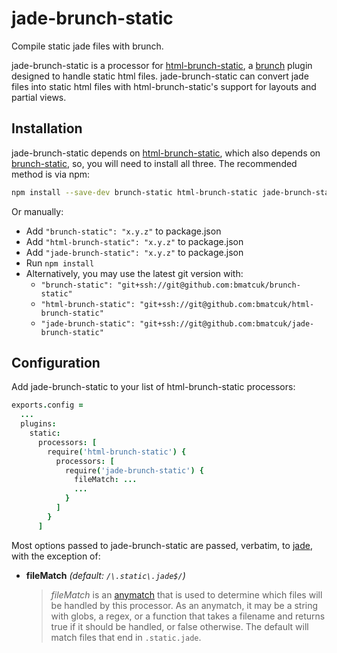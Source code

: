 # jade-brunch-static
Compile static jade files with brunch.

jade-brunch-static is a processor for [html-brunch-static](https://github.com/bmatcuk/html-brunch-static), a [brunch](http://brunch.io/) plugin designed to handle static html files. jade-brunch-static can convert jade files into static html files with html-brunch-static's support for layouts and partial views.

## Installation
jade-brunch-static depends on [html-brunch-static](https://github.com/bmatcuk/html-brunch-static), which also depends on [brunch-static](https://github.com/bmatcuk/brunch-static), so, you will need to install all three. The recommended method is via npm:

```bash
npm install --save-dev brunch-static html-brunch-static jade-brunch-static
```

Or manually:

* Add `"brunch-static": "x.y.z"` to package.json
* Add `"html-brunch-static": "x.y.z"` to package.json
* Add `"jade-brunch-static": "x.y.z"` to package.json
* Run `npm install`
* Alternatively, you may use the latest git version with:
  * `"brunch-static": "git+ssh://git@github.com:bmatcuk/brunch-static"`
  * `"html-brunch-static": "git+ssh://git@github.com:bmatcuk/html-brunch-static"`
  * `"jade-brunch-static": "git+ssh://git@github.com:bmatcuk/jade-brunch-static"`

## Configuration
Add jade-brunch-static to your list of html-brunch-static processors:

```coffee
exports.config =
  ...
  plugins:
    static:
      processors: [
        require('html-brunch-static') {
          processors: [
            require('jade-brunch-static') {
              fileMatch: ...
              ...
            }
          ]
        }
      ]
```

Most options passed to jade-brunch-static are passed, verbatim, to [jade](https://github.com/jadejs/jade), with the exception of:

* **fileMatch** _(default: `/\.static\.jade$/`)_

  > _fileMatch_ is an [anymatch](https://github.com/es128/anymatch) that is used to determine which files will be handled by this processor. As an anymatch, it may be a string with globs, a regex, or a function that takes a filename and returns true if it should be handled, or false otherwise. The default will match files that end in `.static.jade`.

